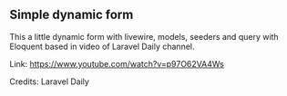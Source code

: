 ## Simple dynamic form
This a little dynamic form with livewire, models, seeders and query with Eloquent based in video of Laravel Daily channel. 

Link: https://www.youtube.com/watch?v=p97O62VA4Ws

Credits: Laravel Daily
